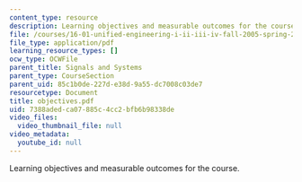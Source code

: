 ```yaml
---
content_type: resource
description: Learning objectives and measurable outcomes for the course.
file: /courses/16-01-unified-engineering-i-ii-iii-iv-fall-2005-spring-2006/7388adedca07885c4cc2bfb6b98338de_objectives.pdf
file_type: application/pdf
learning_resource_types: []
ocw_type: OCWFile
parent_title: Signals and Systems
parent_type: CourseSection
parent_uid: 85c1b0de-227d-e38d-9a55-dc7008c03de7
resourcetype: Document
title: objectives.pdf
uid: 7388aded-ca07-885c-4cc2-bfb6b98338de
video_files:
  video_thumbnail_file: null
video_metadata:
  youtube_id: null
---
```

Learning objectives and measurable outcomes for the course.